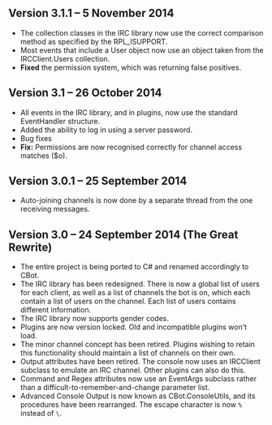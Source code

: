 Version 3.1.1 – 5 November 2014
-------------------------------

* The collection classes in the IRC library now use the correct comparison method as specified by the RPL_ISUPPORT.
* Most events that include a User object now use an object taken from the IRCClient.Users collection.
* **Fixed** the permission system, which was returning false positives.

Version 3.1 – 26 October 2014
-----------------------------

* All events in the IRC library, and in plugins, now use the standard EventHandler structure.
* Added the ability to log in using a server password.
* Bug fixes
* **Fix:** Permissions are now recognised correctly for channel access matches ($o).

Version 3.0.1 – 25 September 2014
---------------------------------

* Auto-joining channels is now done by a separate thread from the one receiving messages.

Version 3.0 – 24 September 2014 (The Great Rewrite)
---------------------------------------------------

* The entire project is being ported to C# and renamed accordingly to CBot.
* The IRC library has been redesigned. There is now a global list of users for each client, as well as a list of channels the bot is on, which each contain a list of users on the channel. Each list of users contains different information.
* The IRC library now supports gender codes.
* Plugins are now version locked. Old and incompatible plugins won't load.
* The minor channel concept has been retired. Plugins wishing to retain this functionality should maintain a list of channels on their own.
* Output attributes have been retired. The console now uses an IRCClient subclass to emulate an IRC channel. Other plugins can also do this.
* Command and Regex attributes now use an EventArgs subclass rather than a difficult-to-remember-and-change parameter list.
* Advanced Console Output is now known as CBot.ConsoleUtils, and its procedures have been rearranged. The escape character is now `%` instead of `\`.
